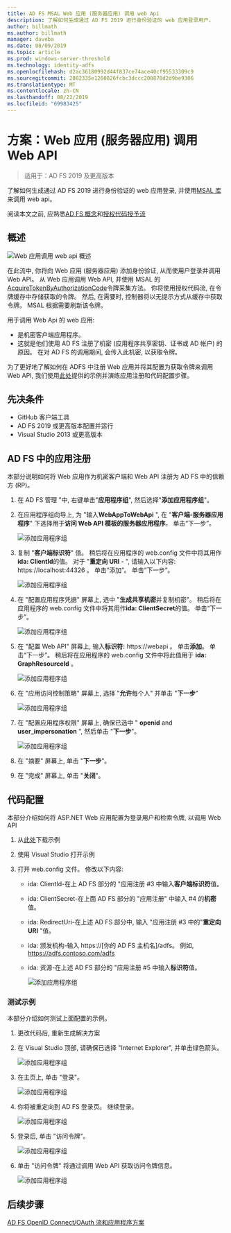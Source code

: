 ```yaml
---
title: AD FS MSAL Web 应用 (服务器应用) 调用 web Api
description: 了解如何生成通过 AD FS 2019 进行身份验证的 web 应用登录用户。
author: billmath
ms.author: billmath
manager: daveba
ms.date: 08/09/2019
ms.topic: article
ms.prod: windows-server-threshold
ms.technology: identity-adfs
ms.openlocfilehash: d2ac36180992d44f837ce74ace40cf95533309c9
ms.sourcegitcommit: 2082335e1260826fcbc3dccc208870d2d9be9306
ms.translationtype: MT
ms.contentlocale: zh-CN
ms.lasthandoff: 08/22/2019
ms.locfileid: "69983425"
---
```

# <a name="scenario-web-app-server-app-calling-web-api"></a>方案：Web 应用 (服务器应用) 调用 Web API 
>适用于：AD FS 2019 及更高版本 
 
了解如何生成通过 AD FS 2019 进行身份验证的 web 应用登录, 并使用[MSAL 库](https://github.com/AzureAD/microsoft-authentication-library-for-dotnet/wiki)来调用 web api。  
 
阅读本文之前, 应熟悉[AD FS 概念](../ad-fs-openid-connect-oauth-concepts.md)和[授权代码授予流](../../overview/ad-fs-openid-connect-oauth-flows-scenarios.md#authorization-code-grant-flow)
 
## <a name="overview"></a>概述 
 
![Web 应用调用 web api 概述](media/adfs-msal-web-app-web-api/webapp1.png)

在此流中, 你将向 Web 应用 (服务器应用) 添加身份验证, 从而使用户登录并调用 Web API。 从 Web 应用调用 Web API, 并使用 MSAL 的[AcquireTokenByAuthorizationCode](https://docs.microsoft.com/en-us/dotnet/api/microsoft.identity.client.acquiretokenbyauthorizationcodeparameterbuilder?view=azure-dotnet)令牌采集方法。 你将使用授权代码流, 在令牌缓存中存储获取的令牌。 然后, 在需要时, 控制器将以无提示方式从缓存中获取令牌。 MSAL 根据需要刷新该令牌。 

用于调用 Web Api 的 web 应用: 


- 是机密客户端应用程序。 
- 这就是他们使用 AD FS 注册了机密 (应用程序共享密钥、证书或 AD 帐户) 的原因。 在对 AD FS 的调用期间, 会传入此机密, 以获取令牌。  

为了更好地了解如何在 ADFS 中注册 Web 应用并将其配置为获取令牌来调用 Web API, 我们使用[此处](https://github.com/microsoft/adfs-sample-msal-dotnet-webapp-to-webapi)提供的示例并演练应用注册和代码配置步骤。  

 
## <a name="pre-requisites"></a>先决条件 

- GitHub 客户端工具 
- AD FS 2019 或更高版本配置并运行 
- Visual Studio 2013 或更高版本 
 
## <a name="app-registration-in-ad-fs"></a>AD FS 中的应用注册 
本部分说明如何将 Web 应用作为机密客户端和 Web API 注册为 AD FS 中的信赖方 (RP)。 

  1. 在 AD FS 管理 "中, 右键单击"**应用程序组**", 然后选择"**添加应用程序组**"。  
  2. 在应用程序组向导上, 为 "输入**WebAppToWebApi** ", 在 "**客户端-服务器应用程序**" 下选择用于**访问 Web API 模板的服务器应用程序**。 单击“下一步”。  
  
      ![添加应用程序组](media/adfs-msal-web-app-web-api/webapp2.png)
  
  3. 复制 "**客户端标识符**" 值。 稍后将在应用程序的 web.config 文件中将其用作**ida: ClientId**的值。 对于 "**重定向 URI** - ", 请输入以下内容: https://localhost:44326 。 单击“添加”。 单击“下一步”。 
  
      ![添加应用程序组](media/adfs-msal-web-app-web-api/webapp3.png)
  
  4. 在 "配置应用程序凭据" 屏幕上, 选中 "**生成共享机密**并复制机密"。 稍后将在应用程序的 web.config 文件中将其用作**ida: ClientSecret**的值。 单击“下一步”。  
  
      ![添加应用程序组](media/adfs-msal-web-app-web-api/webapp4.png)
  
  5. 在 "配置 Web API" 屏幕上, 输入**标识符:** https://webapi 。 单击**添加**。 单击“下一步”。 稍后将在应用程序的 web.config 文件中将此值用于 **ida: GraphResourceId** 。 
  
      ![添加应用程序组](media/adfs-msal-web-app-web-api/webapp5.png)
  
  6. 在 "应用访问控制策略" 屏幕上, 选择 "**允许**每个人" 并单击 "**下一步**" 
  
      ![添加应用程序组](media/adfs-msal-web-app-web-api/webapp6.png)
  
  7. 在 "配置应用程序权限" 屏幕上, 确保已选中 " **openid** and **user_impersonation** ", 然后单击 "**下一步**"。 
  
      ![添加应用程序组](media/adfs-msal-web-app-web-api/webapp7.png)
  
  8. 在 "摘要" 屏幕上, 单击 "**下一步**"。 
  
  9. 在 "完成" 屏幕上, 单击 "**关闭**"。



## <a name="code-configuration"></a>代码配置 

本部分介绍如何将 ASP.NET Web 应用配置为登录用户和检索令牌, 以调用 Web API 

  1. 从[此处](https://github.com/microsoft/adfs-sample-msal-dotnet-webapp-to-webapi)下载示例   
  
  2. 使用 Visual Studio 打开示例 
  
  3. 打开 web.config 文件。 修改以下内容: 
       - ida: ClientId-在上 AD FS 部分的 "应用注册 #3 中输入**客户端标识符**值。 
       - ida: ClientSecret-在上面 AD FS 部分的 "应用注册" 中输入 #4 的**机密**值。 
       - ida: RedirectUri-在上述 AD FS 部分中, 输入 "应用注册 #3 中的"**重定向 URI** "值。 
       - ida: 颁发机构-输入 https://[你的 AD FS 主机名]/adfs。 例如, https://adfs.contoso.com/adfs 
       - ida: 资源-在上述 AD FS 部分的 "应用注册 #5 中输入**标识符**值。 
      
          ![添加应用程序组](media/adfs-msal-web-app-web-api/webapp8.png)
 
 
### <a name="test-the-sample"></a>测试示例 
本部分介绍如何测试上面配置的示例。 

  1. 更改代码后, 重新生成解决方案 
  
  2. 在 Visual Studio 顶部, 请确保已选择 "Internet Explorer", 并单击绿色箭头。 
  
      ![添加应用程序组](media/adfs-msal-web-app-web-api/webapp9.png)

  3. 在主页上, 单击 "登录"。 
  
      ![添加应用程序组](media/adfs-msal-web-app-web-api/webapp10.png)

  4. 你将被重定向到 AD FS 登录页。 继续登录。 
  
      ![添加应用程序组](media/adfs-msal-web-app-web-api/webapp11.png)

  5. 登录后, 单击 "访问令牌"。  
  
      ![添加应用程序组](media/adfs-msal-web-app-web-api/webapp12.png)

  6. 单击 "访问令牌" 将通过调用 Web API 获取访问令牌信息。 
  
      ![添加应用程序组](media/adfs-msal-web-app-web-api/webapp13.png)
 
 ## <a name="next-steps"></a>后续步骤
[AD FS OpenID Connect/OAuth 流和应用程序方案](../../overview/ad-fs-openid-connect-oauth-flows-scenarios.md)
 
